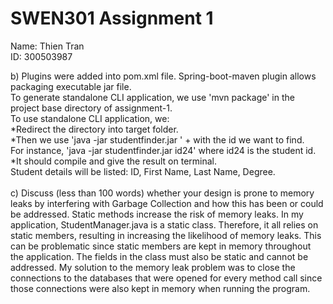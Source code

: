 # SWEN301 Assignment 1<br>
Name: Thien Tran<br>
ID: 300503987<br>

b) Plugins were added into pom.xml file. Spring-boot-maven plugin allows packaging executable jar file.<br>
To generate standalone CLI application, we use 'mvn package' in the project base directory of assignment-1.<br>
To use standalone CLI application, we:<br>
*Redirect the directory into target folder.<br>
*Then we use 'java -jar studentfinder.jar ' + with the id we want to find.<br>
For instance, 'java -jar studentfinder.jar id24' where id24 is the student id.<br>
*It should compile and give the result on terminal.<br>
Student details will be listed: ID, First Name, Last Name, Degree.<br>
<br>
c) Discuss (less than 100 words) whether your design is prone to memory leaks by interfering with Garbage Collection and how this has been or could be addressed.
Static methods increase the risk of memory leaks. In my application, StudentManager.java is a static class. Therefore, it all relies on static members, resulting 
in increasing the likelihood of memory leaks. This can be problematic since static members are kept in memory throughout the application. The fields in the class 
must also be static and cannot be addressed. My solution to the memory leak problem was to close the connections to the databases that were opened for every method 
call since those connections were also kept in memory when running the program.